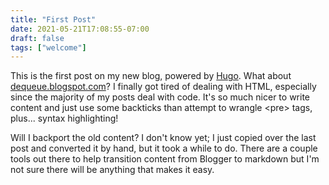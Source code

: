 ```yaml
---
title: "First Post"
date: 2021-05-21T17:08:55-07:00
draft: false
tags: ["welcome"]
---
```


This is the first post on my new blog, powered by [Hugo](http://gohugo.io).  What about [dequeue.blogspot.com](http://dequeue.blogspot.com)? I finally got tired of dealing with HTML, especially since the majority of my posts deal with code.  It's so much nicer to write content and just use some backticks than attempt to wrangle &lt;pre&gt; tags, plus... syntax highlighting!

Will I backport the old content? I don't know yet; I just copied over the last post and converted it by hand, but it took a while to do.  There are a couple tools out there to help transition content from Blogger to markdown but I'm not sure there will be anything that makes it easy.
